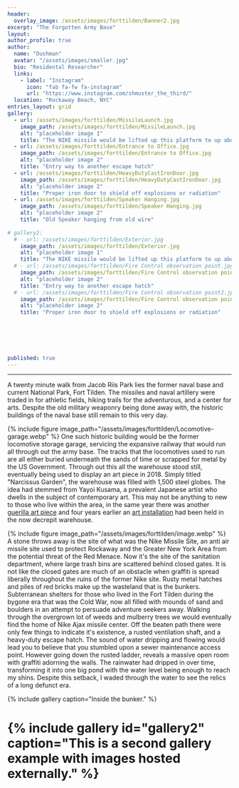 ```yaml
---
header:
  overlay_image: /assets/images/forttilden/Banner2.jpg
excerpt: "The Forgotten Army Base"
layout: 
author_profile: true
author:
  name: "Dushman"
  avatar: "/assets/images/smaller.jpg"
  bio: "Residental Researcher"
  links:
    - label: "Instagram"
      icon: "fab fa-fw fa-instagram"
      url: "https://www.instagram.com/shmuster_the_third/"
  location: "Rockaway Beach, NYC"
entries_layout: grid
gallery:
  - url: /assets/images/forttilden/MissileLaunch.jpg
    image_path: /assets/images/forttilden/MissileLaunch.jpg
    alt: "placeholder image 1"
    title: "The NIKE missile would be lifted up this platform to up above for launch" 
  - url: /assets/images/forttilden/Entrance to Office.jpg
    image_path: /assets/images/forttilden/Entrance to Office.jpg
    alt: "placeholder image 2"
    title: "Entry way to another escape hatch" 
  - url: /assets/images/forttilden/HeavyDutyCastIronDoor.jpg
    image_path: /assets/images/forttilden/HeavyDutyCastIronDoor.jpg
    alt: "placeholder image 2"
    title: "Proper iron door to shield off explosions or radiation" 
  - url: /assets/images/forttilden/Speaker Hanging.jpg
    image_path: /assets/images/forttilden/Speaker Hanging.jpg
    alt: "placeholder image 2"
    title: "Old Speaker hanging from old wire"
    
# gallery2:
  # - url: /assets/images/forttilden/Exterior.jpg 
    image_path: /assets/images/forttilden/Exterior.jpg 
    alt: "placeholder image 1"
    title: "The NIKE missile would be lifted up this platform to up above for launch" 
  # - url: /assets/images/forttilden/Fire Control observation point.jpg
    image_path: /assets/images/forttilden/Fire Control observation point.jpg
    alt: "placeholder image 2"
    title: "Entry way to another escape hatch" 
  # - url: /assets/images/forttilden/Fire Control observation point2.jpg
    image_path: /assets/images/forttilden/Fire Control observation point2.jpg
    alt: "placeholder image 2"
    title: "Proper iron door to shield off explosions or radiation" 

 
   
  
    

published: true
---
```




















---
  A twenty minute walk from Jacob Riis Park lies the former naval base and current National Park, Fort Tilden. The missiles and naval artillery were traded in for athletic fields, hiking trails for the adventurous, and a center for arts. Despite the old military weaponry being done away with, the historic buildings of the naval base still remain to this very day.
  
{% include figure image_path="/assets/images/forttilden/Locomotive-garage.webp" %}
One such historic building would be the former locomotive storage garage, servicing the expansive railway that would run all through out the army base. The tracks that the locomotives used to run are all either buried underneath the sands of time or scrapped for metal by the US Government. Through out this all the warehouse stood still, eventually being used to display an art piece in 2018. Simply titled "Narcissus Garden", the warehouse was filled with 1,500 steel globes. The idea had stemmed from Yayoi Kusama, a prevalent Japanese artist who dwells in the subject of contemporary art. This may not be anything to new to those who live within the area, in the same year there was another [guerilla art piece](https://untappedcities.com/2018/10/11/1500-gold-balls-turn-up-in-guerrilla-art-installation-at-abandoned-fort-tilden-in-queens/) and four years earlier an [art installation](https://ny.curbed.com/2014/7/31/10066414/fort-tilden-beach-reopens-to-a-changing-neighborhood) had been held in the now decrepit warehouse.


{% include figure image_path="/assets/images/forttilden/image.webp" %}
A stone throws away is the site of what was the Nike Missile Site, an anti air missile site used to protect Rockaway and the Greater New York Area from the potential threat of the Red Menace. Now it's the site of the sanitation department, where large trash bins are scattered behind closed gates. It is not like the closed gates are much of an obstacle when graffiti is spread liberally throughout the ruins of the former Nike site. Rusty metal hatches and piles of red bricks make up the wasteland that is the bunkers. Subterranean shelters for those who lived in the Fort Tilden during the bygone era that was the Cold War, now all filled with mounds of sand and boulders in an attempt to persuade adventure seekers away. Walking through the overgrown lot of weeds and mulberry trees we would eventually find the home of Nike Ajax missile center. Off the beaten path there were only few things to indicate it's existence, a rusted ventilation shaft, and a heavy-duty escape hatch. The sound of water dripping and flowing would lead you to believe that you stumbled upon a sewer maintenance access point. However going down the rusted ladder, reveals a massive open room with graffiti adorning the walls. The rainwater had dripped in over time, transforming it into one big pond with the water level being enough to reach my shins. Despite this setback, I waded through the water to see the relics of a long defunct era. 

{% include gallery caption="Inside the bunker." %}







# {% include gallery id="gallery2" caption="This is a second gallery example with images hosted externally." %}




